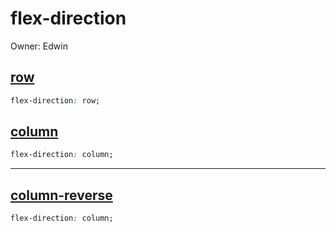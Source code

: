 # flex-direction

Owner: Edwin

## [row](https://codepen.io/edwinshi1021/pen/YzBqrLy)

```css
flex-direction: row;
```

## [column](https://codepen.io/edwinshi1021/pen/dyaMVKo)

```css
flex-direction: column;
```

---

## [column-reverse](https://codepen.io/edwinshi1021/pen/YzBqYRg)

```css
flex-direction: column;
```